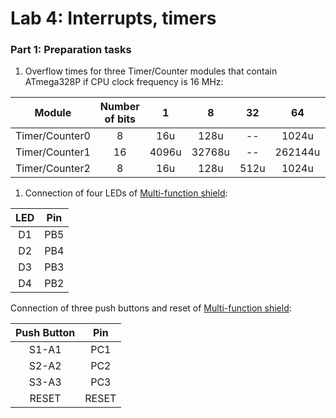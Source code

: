 # Lab 4: Interrupts, timers

### Part 1: Preparation tasks

1. Overflow times for three Timer/Counter modules that contain ATmega328P if CPU clock frequency is 16 MHz:

| **Module** | **Number of bits** | **1** | **8** | **32** | **64** | **128** | **256** | **1024** |
| :-: | :-: | :-: | :-: | :-: | :-: | :-: | :-: | :-: |
| Timer/Counter0 | 8  | 16u | 128u | -- | 1024u | -- | 4128u | 16384u |
| Timer/Counter1 | 16 | 4096u | 32768u | -- | 262144u | -- | 1056768u | 4194304u |
| Timer/Counter2 | 8  | 16u | 128u | 512u | 1024u | 2048u | 4128u | 16384u |

1. Connection of four LEDs of [Multi-function shield](../../Docs/arduino_shield.pdf):

| **LED** | **Pin** |
| :-: | :-: |
| D1 | PB5 |
| D2 | PB4 |
| D3 | PB3 |
| D4 | PB2 |

Connection of three push buttons and reset of [Multi-function shield](../../Docs/arduino_shield.pdf):

| **Push Button** | **Pin** |
| :-: | :-: |
| S1-A1 | PC1 |
| S2-A2 | PC2 |
| S3-A3 | PC3 |
| RESET | RESET |